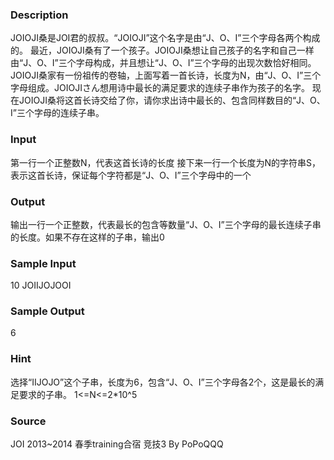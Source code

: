 
### Description
JOIOJI桑是JOI君的叔叔。“JOIOJI”这个名字是由“J、O、I”三个字母各两个构成的。
最近，JOIOJI桑有了一个孩子。JOIOJI桑想让自己孩子的名字和自己一样由“J、O、I”三个字母构成，并且想让“J、O、I”三个字母的出现次数恰好相同。
JOIOJI桑家有一份祖传的卷轴，上面写着一首长诗，长度为N，由“J、O、I”三个字母组成。JOIOJIさん想用诗中最长的满足要求的连续子串作为孩子的名字。
现在JOIOJI桑将这首长诗交给了你，请你求出诗中最长的、包含同样数目的“J、O、I”三个字母的连续子串。

### Input
第一行一个正整数N，代表这首长诗的长度
接下来一行一个长度为N的字符串S，表示这首长诗，保证每个字符都是“J、O、I”三个字母中的一个

### Output
输出一行一个正整数，代表最长的包含等数量“J、O、I”三个字母的最长连续子串的长度。如果不存在这样的子串，输出0

### Sample Input
10
JOIIJOJOOI
### Sample Output
6

### Hint
选择“IIJOJO”这个子串，长度为6，包含“J、O、I”三个字母各2个，这是最长的满足要求的子串。
1<=N<=2*10^5


### Source
JOI 2013~2014 春季training合宿 竞技3 By PoPoQQQ